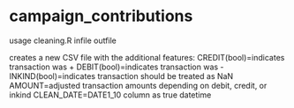 # campaign_contributions

usage cleaning.R infile outfile

creates a new CSV file with the additional features:
CREDIT(bool)=indicates transaction was +
DEBIT(bool)=indicates transaction was -
INKIND(bool)=indicates transaction should be treated as NaN
AMOUNT=adjusted transaction amounts depending on debit, credit, or inkind
CLEAN_DATE=DATE1_10 column as true datetime
